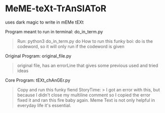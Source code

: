 # MeME-teXt-TrAnSlAToR
uses dark magic to write in mEMe tEXt

Program meant to run in terminal: 
do_in_term.py	
> Run: python3 do_in_term.py do
How to run this funky boi:
> do is the codeword, so it will only run if the codeword is given

Original Program:
original_file.py
> original file, has an errorLine that gives some previous used and tried ideas

Core Program:
tEXt_chAnGEr.py	
  > Copy and run this funky fiend
  StoryTime:
      > I got an error with this, but because I didn't close my multiline comment so I copied the error fixed it
        and ran this fire baby again. Meme Text is not only helpful in everyday life it's essential.
